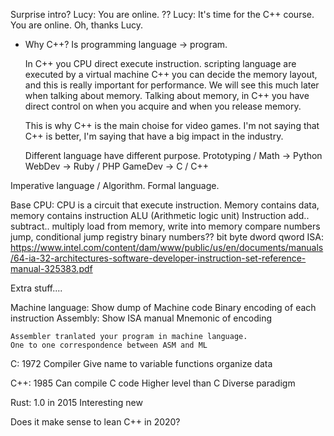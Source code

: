 Surprise intro?
Lucy: You are online.
??
Lucy: It's time for the C++ course. You are online.
Oh, thanks Lucy.

- Why C++?
    Is programming language -> program.

    In C++ you CPU direct execute instruction.
        scripting language are executed by a virtual machine
    C++ you can decide the memory layout, and this is really important for performance. We will see this much later when talking about memory.
    Talking about memory, in C++ you have direct control on when you acquire and when you release memory.

    This is why C++ is the main choise for video games.
    I'm not saying that C++ is better, I'm saying that have a big impact in the industry.

    Different language have different purpose.
        Prototyping / Math -> Python
        WebDev -> Ruby / PHP
        GameDev -> C / C++

Imperative language / Algorithm.
Formal language.

Base CPU:
    CPU is a circuit that execute instruction.
        Memory contains data, memory contains instruction
    ALU (Arithmetic logic unit)
        Instruction
            add.. subtract.. multiply
            load from memory, write into memory
            compare numbers
            jump, conditional jump
            registry
            binary numbers??
                bit byte dword qword
    ISA:
        https://www.intel.com/content/dam/www/public/us/en/documents/manuals/64-ia-32-architectures-software-developer-instruction-set-reference-manual-325383.pdf

Extra stuff....

Machine language:
    Show dump of Machine code
    Binary encoding of each instruction
Assembly:
    Show ISA manual
    Mnemonic of encoding

    Assembler tranlated your program in machine language.
    One to one correspondence between ASM and ML

C: 1972
    Compiler
    Give name to
        variable
        functions
        organize data

C++: 1985
    Can compile C code
    Higher level than C
    Diverse paradigm

Rust: 1.0 in 2015
    Interesting new

Does it make sense to lean C++ in 2020?

